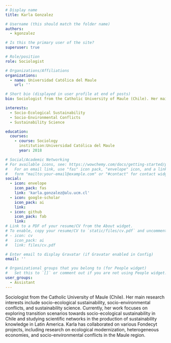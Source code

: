 ```yaml
---
# Display name
title: Karla Gonzalez

# Username (this should match the folder name)
authors:
  - kgonzalez

# Is this the primary user of the site?
superuser: true

# Role/position
role: Sociologist

# Organizations/Affiliations
organizations:
  - name: Universidad Católica del Maule
    url: ''

# Short bio (displayed in user profile at end of posts)
bio: Sociologist from the Catholic University of Maule (Chile). Her main research interests include socio-ecological sustainability, socio-environmental conflicts, and sustainability science. Currently, her work focuses on exploring transition scenarios towards socio-ecological sustainability in Chile and studying scientific networks in the production of sustainability knowledge in Latin America. Karla has collaborated on various Fondecyt projects, including research on ecological modernization, heterogeneous economies, and socio-environmental conflicts in the Maule region.

interests:
  - Socio-Ecological Sustainability
  - Socio-Environmental Conflicts
  - Sustainability Science

education:
  courses:
    - course: Sociology
      institution:Universidad Católica del Maule
      year: 2018

# Social/Academic Networking
# For available icons, see: https://wowchemy.com/docs/getting-started/page-builder/#icons
#   For an email link, use "fas" icon pack, "envelope" icon, and a link in the
#   form "mailto:your-email@example.com" or "#contact" for contact widget.
social:
  - icon: envelope
    icon_pack: fas
    link: 'karla.gonzalez@alu.ucm.cl'
  - icon: google-scholar
    icon_pack: ai
    link: 
  - icon: github
    icon_pack: fab
    link: 
# Link to a PDF of your resume/CV from the About widget.
# To enable, copy your resume/CV to `static/files/cv.pdf` and uncomment the lines below.
# - icon: cv
#   icon_pack: ai
#   link: files/cv.pdf

# Enter email to display Gravatar (if Gravatar enabled in Config)
email: ''

# Organizational groups that you belong to (for People widget)
#   Set this to `[]` or comment out if you are not using People widget.
user_groups:
  - Assistant
---
```


Sociologist from the Catholic University of Maule (Chile). Her main research interests include socio-ecological sustainability, socio-environmental conflicts, and sustainability science. Currently, her work focuses on exploring transition scenarios towards socio-ecological sustainability in Chile and studying scientific networks in the production of sustainability knowledge in Latin America. Karla has collaborated on various Fondecyt projects, including research on ecological modernization, heterogeneous economies, and socio-environmental conflicts in the Maule region.
